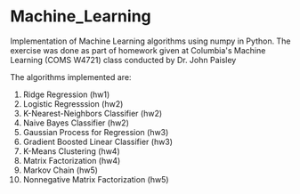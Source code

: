 # Machine_Learning
Implementation of Machine Learning algorithms using numpy in Python. The exercise was done as part of homework given at Columbia's Machine Learning (COMS W4721) class conducted by Dr. John Paisley

The algorithms implemented are:

  1. Ridge Regression (hw1)
  2. Logistic Regresssion (hw2)
  3. K-Nearest-Neighbors Classifier (hw2)
  4. Naive Bayes Classifier (hw2)
  5. Gaussian Process for Regression (hw3)
  6. Gradient Boosted Linear Classifier (hw3)
  7. K-Means Clustering (hw4)
  8. Matrix Factorization (hw4)
  9. Markov Chain (hw5)
  10. Nonnegative Matrix Factorization (hw5)

